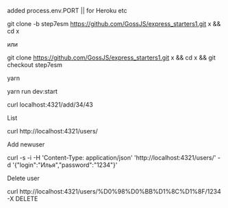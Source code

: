 added process.env.PORT || for Heroku etc



git clone -b step7esm https://github.com/GossJS/express_starters1.git x && cd x

или

git clone https://github.com/GossJS/express_starters1.git x && cd x && git checkout step7esm


yarn 

yarn run dev:start

curl localhost:4321/add/34/43


List

curl http://localhost:4321/users/

Add newuser

curl -s -i -H 'Content-Type: application/json' 'http://localhost:4321/users/' -d '{"login":"Илья","password":"1234"}'

Delete user

curl http://localhost:4321/users/%D0%98%D0%BB%D1%8C%D1%8F/1234 -X DELETE
